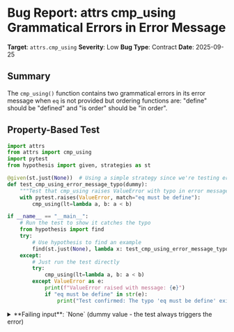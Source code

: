# Bug Report: attrs cmp_using Grammatical Errors in Error Message

**Target**: `attrs.cmp_using`
**Severity**: Low
**Bug Type**: Contract
**Date**: 2025-09-25

## Summary

The `cmp_using()` function contains two grammatical errors in its error message when `eq` is not provided but ordering functions are: "define" should be "defined" and "is order" should be "in order".

## Property-Based Test

```python
import attrs
from attrs import cmp_using
import pytest
from hypothesis import given, strategies as st

@given(st.just(None))  # Using a simple strategy since we're testing error messages
def test_cmp_using_error_message_typo(dummy):
    """Test that cmp_using raises ValueError with typo in error message when eq is missing."""
    with pytest.raises(ValueError, match="eq must be define"):
        cmp_using(lt=lambda a, b: a < b)

if __name__ == "__main__":
    # Run the test to show it catches the typo
    from hypothesis import find
    try:
        # Use hypothesis to find an example
        find(st.just(None), lambda x: test_cmp_using_error_message_typo() or True)
    except:
        # Just run the test directly
        try:
            cmp_using(lt=lambda a, b: a < b)
        except ValueError as e:
            print(f"ValueError raised with message: {e}")
            if "eq must be define" in str(e):
                print("Test confirmed: The typo 'eq must be define' exists in the error message")
```

<details>

<summary>
**Failing input**: `None` (dummy value - the test always triggers the error)
</summary>
```
============================= test session starts ==============================
platform linux -- Python 3.13.2, pytest-8.4.1, pluggy-1.5.0 -- /home/npc/miniconda/bin/python3
cachedir: .pytest_cache
hypothesis profile 'default'
rootdir: /home/npc/pbt/agentic-pbt/worker_/52
plugins: anyio-4.9.0, hypothesis-6.139.1, asyncio-1.2.0, langsmith-0.4.29
asyncio: mode=Mode.STRICT, debug=False, asyncio_default_fixture_loop_scope=None, asyncio_default_test_loop_scope=function
collecting ... collected 1 item

hypo.py::test_cmp_using_error_message_typo PASSED                        [100%]
============================ Hypothesis Statistics =============================

hypo.py::test_cmp_using_error_message_typo:

  - during generate phase (0.00 seconds):
    - Typical runtimes: < 1ms, of which < 1ms in data generation
    - 1 passing examples, 0 failing examples, 0 invalid examples

  - Stopped because nothing left to do


============================== 1 passed in 0.01s ===============================
```
</details>

## Reproducing the Bug

```python
from attrs import cmp_using

try:
    cmp_using(lt=lambda a, b: a < b)
except ValueError as e:
    print(e)
```

<details>

<summary>
ValueError: grammatical errors in error message
</summary>
```
eq must be define is order to complete ordering from lt, le, gt, ge.
```
</details>

## Why This Is A Bug

This violates professional quality standards for user-facing error messages. The error message in `/home/npc/pbt/agentic-pbt/envs/attrs_env/lib/python3.13/site-packages/attr/_cmp.py` at line 105 contains two clear grammatical errors:

1. **"define" should be "defined"**: This is a basic grammatical error where the past participle is needed after "must be"
2. **"is order" should be "in order"**: This is a typo missing the letter "n" in the preposition "in"

According to the documentation, `cmp_using` creates comparison methods and "The resulting class will have a full set of ordering methods if at least one of {lt, le, gt, ge} and eq are provided." When `eq` is missing while providing partial ordering functions, the function correctly raises a `ValueError` as required by Python's `functools.total_ordering` (which needs `__eq__` to be defined). However, the error message text itself contains these unprofessional typos.

## Relevant Context

The error occurs at line 105 in `/home/npc/pbt/agentic-pbt/envs/attrs_env/lib/python3.13/site-packages/attr/_cmp.py`. The surrounding code shows this is an intentional early error to provide a better stack trace when `functools.total_ordering` would fail due to missing `__eq__`:

```python
# Lines 101-107 from attr/_cmp.py
if 0 < num_order_functions < 4:
    if not has_eq_function:
        # functools.total_ordering requires __eq__ to be defined,
        # so raise early error here to keep a nice stack.
        msg = "eq must be define is order to complete ordering from lt, le, gt, ge."
        raise ValueError(msg)
    type_ = functools.total_ordering(type_)
```

The functionality is correct - it properly prevents incomplete ordering definitions. Only the error message text needs correction for professional quality.

Documentation: https://www.attrs.org/en/stable/api.html#attrs.cmp_using

## Proposed Fix

```diff
--- a/attr/_cmp.py
+++ b/attr/_cmp.py
@@ -102,7 +102,7 @@ def cmp_using(
         if not has_eq_function:
             # functools.total_ordering requires __eq__ to be defined,
             # so raise early error here to keep a nice stack.
-            msg = "eq must be define is order to complete ordering from lt, le, gt, ge."
+            msg = "eq must be defined in order to complete ordering from lt, le, gt, ge."
             raise ValueError(msg)
         type_ = functools.total_ordering(type_)
```